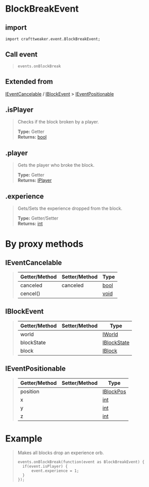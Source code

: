 # BlockBreakEvent

## import
`import crafttweaker.event.BlockBreakEvent;`

## Call event
> `events.onBlockBreak`

## Extended from
[IEventCancelable](/CraftTweaker/Vanilla/Events/IEventCancelable.md) / [IBlockEvent](/CraftTweaker/Vanilla/Events/IBlockEvent.md) > [IEventPositionable](/CraftTweaker/Vanilla/Events/IEventPositionable.md)

## .isPlayer
> Checks if the block broken by a player.
>
> **Type:** Getter  
> **Returns:** [bool](/CraftTweaker/Vanilla/Base-Types/bool.md)

## .player
> Gets the player who broke the block.
>
> **Type:** Getter  
> **Returns:** [IPlayer](/CraftTweaker/Vanilla/Player/IPlayer.md)

## .experience
> Gets/Sets the experience dropped from the block.
>
> **Type:** Getter/Setter  
> **Returns:** [int](/CraftTweaker/Vanilla/Base-Types/int.md) 

# By proxy methods

## IEventCancelable
> | Getter/Method   | Setter/Method     | Type                                              |
> |-----------------|-------------------|---------------------------------------------------|
> | canceled        | canceled          | [bool](/CraftTweaker/Vanilla/Base-Types/bool.md)  |
> | cencel()        |                   | [void](/CraftTweaker/Vanilla/Base-Types/void.md)  |

## IBlockEvent
> | Getter/Method   | Setter/Method     | Type                                                          |
> |-----------------|-------------------|---------------------------------------------------------------|
> | world           |                   | [IWorld](/CraftTweaker/Vanilla/World/IWorld.md)               |
> | blockState      |                   | [IBlockState](/CraftTweaker/Vanilla/Blocks/IBlockState.md)    |
> | block           |                   | [IBlock](/CraftTweaker/Vanilla/Blocks/IBlock.md)              |

## IEventPositionable
> | Getter/Method   | Setter/Method     | Type                                                  |
> |-----------------|-------------------|-------------------------------------------------------|
> | position        |                   | [IBlockPos](/CraftTweaker/Vanilla/World/IBlockPos.md) |
> | x               |                   | [int](/CraftTweaker/Vanilla/Base-Types/int.md)        |
> | y               |                   | [int](/CraftTweaker/Vanilla/Base-Types/int.md)        |
> | z               |                   | [int](/CraftTweaker/Vanilla/Base-Types/int.md)        |

# Example
> Makes all blocks drop an experience orb.
>
> ```
> events.onBlockBreak(function(event as BlockBreakEvent) {
>	if(event.isPlayer) {
>		event.experience = 1;
>	}
> });
> ```